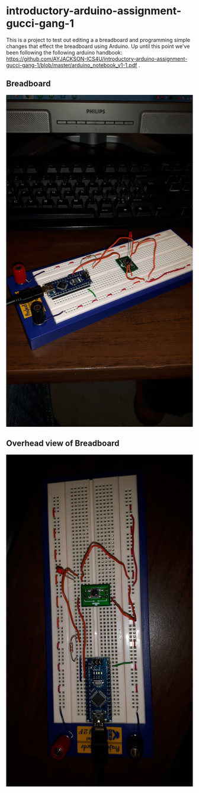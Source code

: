 # introductory-arduino-assignment-gucci-gang-1

This is a project to test out editing a a breadboard and programming simple changes that effect the breadboard using Arduino. Up until this point we've been following the following arduino handbook: https://github.com/AYJACKSON-ICS4U/introductory-arduino-assignment-gucci-gang-1/blob/master/arduino_notebook_v1-1.pdf . 

## Breadboard
![Breadboard](https://github.com/AYJACKSON-ICS4U/introductory-arduino-assignment-gucci-gang-1/blob/master/20171129_110845.jpg)

## Overhead view of Breadboard
![Overhead view of Breadboard](https://github.com/AYJACKSON-ICS4U/introductory-arduino-assignment-gucci-gang-1/blob/master/20171129_110859.jpg)
